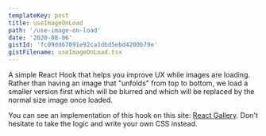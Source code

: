 ```yaml
---
templateKey: post
title: useImageOnLoad
path: '/use-image-on-load'
date: '2020-08-06'
gistId: 'fc09dd67091e92ca1dbd5ebd4200b79e'
gistFilename: useImageOnLoad.tsx
---
```


A simple React Hook that helps you improve UX while images are loading. Rather than having an image that "unfolds" from top to bottom, we load a smaller version first which will be blurred and which will be replaced by the normal size image once loaded.

You can see an implementation of this hook on this site: [React Gallery](https://react-gallery-ux.netlify.app/). Don't hesitate to take the logic and write your own CSS instead.
